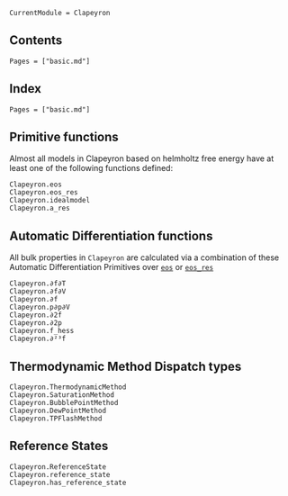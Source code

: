 ```@meta
CurrentModule = Clapeyron
```

## Contents

```@contents
Pages = ["basic.md"]
```

## Index

```@index
Pages = ["basic.md"]
```

## Primitive functions

Almost all models in Clapeyron based on helmholtz free energy have at least one of the following functions defined:

```@docs
Clapeyron.eos
Clapeyron.eos_res
Clapeyron.idealmodel
Clapeyron.a_res
```

## Automatic Differentiation functions

All bulk properties in `Clapeyron` are calculated via a combination of these Automatic Differentiation Primitives over [`eos`](@ref) or [`eos_res`](@ref)

```@docs
Clapeyron.∂f∂T
Clapeyron.∂f∂V
Clapeyron.∂f
Clapeyron.p∂p∂V
Clapeyron.∂2f
Clapeyron.∂2p
Clapeyron.f_hess
Clapeyron.∂²³f
```

## Thermodynamic Method Dispatch types
```@docs
Clapeyron.ThermodynamicMethod
Clapeyron.SaturationMethod
Clapeyron.BubblePointMethod
Clapeyron.DewPointMethod
Clapeyron.TPFlashMethod
```

## Reference States

```@docs
Clapeyron.ReferenceState
Clapeyron.reference_state
Clapeyron.has_reference_state
```
